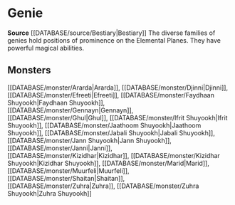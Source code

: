 ﻿---
id: '216'
name: Genie
rarity: Common
rus_type_level: null
source: '[[DATABASE/source/Bestiary|Bestiary]]'
trait:
- Genie
type: Trait

---
# Genie

**Source** [[DATABASE/source/Bestiary|Bestiary]]
The diverse families of genies hold positions of prominence on the Elemental Planes. They have powerful magical abilities.

## Monsters

[[DATABASE/monster/Ararda|Ararda]], [[DATABASE/monster/Djinni|Djinni]], [[DATABASE/monster/Efreeti|Efreeti]], [[DATABASE/monster/Faydhaan Shuyookh|Faydhaan Shuyookh]], [[DATABASE/monster/Gennayn|Gennayn]], [[DATABASE/monster/Ghul|Ghul]], [[DATABASE/monster/Ifrit Shuyookh|Ifrit Shuyookh]], [[DATABASE/monster/Jaathoom Shuyookh|Jaathoom Shuyookh]], [[DATABASE/monster/Jabali Shuyookh|Jabali Shuyookh]], [[DATABASE/monster/Jann Shuyookh|Jann Shuyookh]], [[DATABASE/monster/Janni|Janni]], [[DATABASE/monster/Kizidhar|Kizidhar]], [[DATABASE/monster/Kizidhar Shuyookh|Kizidhar Shuyookh]], [[DATABASE/monster/Marid|Marid]], [[DATABASE/monster/Muurfeli|Muurfeli]], [[DATABASE/monster/Shaitan|Shaitan]], [[DATABASE/monster/Zuhra|Zuhra]], [[DATABASE/monster/Zuhra Shuyookh|Zuhra Shuyookh]]